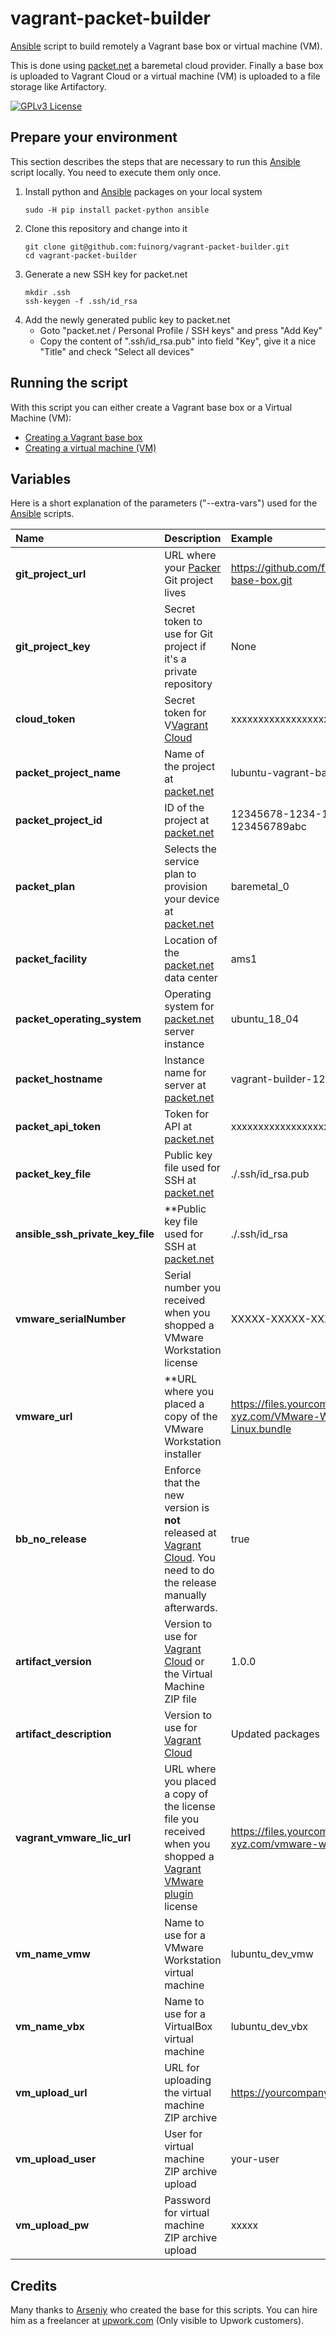 # vagrant-packet-builder
[Ansible](https://www.ansible.com/) script to build remotely a Vagrant base box or virtual machine (VM).

This is done using [packet.net](https://www.packet.net/) a baremetal cloud provider. Finally a base box is uploaded to Vagrant Cloud or a virtual machine (VM) is uploaded to a file storage like Artifactory.

[![GPLv3 License](http://img.shields.io/badge/license-GPLv3-blue.svg)](https://www.gnu.org/licenses/gpl-3.0.de.html)

## Prepare your environment
This section describes the steps that are necessary to run this [Ansible](https://www.ansible.com/) script locally. You need to execute them only once.

1. Install python and [Ansible](https://www.ansible.com/) packages on your local system
   ```
   sudo -H pip install packet-python ansible
   ```
2. Clone this repository and change into it
   ```
   git clone git@github.com:fuinorg/vagrant-packet-builder.git
   cd vagrant-packet-builder
   ```
3. Generate a new SSH key for packet.net
   ```
   mkdir .ssh
   ssh-keygen -f .ssh/id_rsa
   ```
4. Add the newly generated public key to packet.net
   * Goto "packet.net / Personal Profile / SSH keys" and press "Add Key"
   * Copy the content of ".ssh/id_rsa.pub" into field "Key", give it a nice "Title" and check "Select all devices"

## Running the script
With this script you can either create a Vagrant base box or a Virtual Machine (VM):
* [Creating a Vagrant base box](README-bb.md)
* [Creating a virtual machine (VM)](README-vm.md)

## Variables
Here is a short explanation of the parameters ("--extra-vars") used for the [Ansible](https://www.ansible.com/) scripts. 

| Name  | Description | Example |
| :---- | :---------- | :------ |
| **git_project_url** | URL where your [Packer](https://www.packer.io/) Git project lives | https://github.com/fuinorg/lubuntu-vagrant-base-box.git | 
| **git_project_key** | Secret token to use for Git project if it's a private repository | None | 
| **cloud_token** | Secret token for V[Vagrant Cloud](https://app.vagrantup.com/) | xxxxxxxxxxxxxxxxxxxxxxxxxxxxxxxx | 
| **packet_project_name** | Name of the project at [packet.net](https://www.packet.net/) | lubuntu-vagrant-base-box | 
| **packet_project_id** | ID of the project at [packet.net](https://www.packet.net/) | 12345678-1234-1234-1234-123456789abc |
| **packet_plan** | Selects the service plan to provision your device at [packet.net](https://www.packet.net/) | baremetal_0 | 
| **packet_facility** | Location of the [packet.net](https://www.packet.net/) data center | ams1 | 
| **packet_operating_system** | Operating system for [packet.net](https://www.packet.net/) server instance | ubuntu_18_04 | 
| **packet_hostname** | Instance name for server at [packet.net](https://www.packet.net/) | vagrant-builder-1234 | 
| **packet_api_token** | Token for API at [packet.net](https://www.packet.net/) | xxxxxxxxxxxxxxxxxxxxxxxxxxxxxxxx |
| **packet_key_file** | Public key file used for SSH at [packet.net](https://www.packet.net/) | ./.ssh/id_rsa.pub |
| **ansible_ssh_private_key_file** | **Public key file used for SSH at [packet.net](https://www.packet.net/) | ./.ssh/id_rsa |
| **vmware_serialNumber** | Serial number you received when you shopped a VMware Workstation license | XXXXX-XXXXX-XXXXX-XXXXX-XXXXX |
| **vmware_url** | **URL where you placed a copy of the VMware Workstation installer | https://files.yourcompany-domain-xyz.com/VMware-Workstation-14-Pro-Linux.bundle |
| **bb_no_release** | Enforce that the new version is **not** released at [Vagrant Cloud](https://app.vagrantup.com/). You need to do the release manually afterwards. | true |
| **artifact_version** | Version to use for [Vagrant Cloud](https://app.vagrantup.com/) or the Virtual Machine ZIP file | 1.0.0 |
| **artifact_description** | Version to use for [Vagrant Cloud](https://app.vagrantup.com/) | Updated packages |
| **vagrant_vmware_lic_url** | URL where you placed a copy of the license file you received when you shopped a [Vagrant VMware plugin](https://www.vagrantup.com/vmware) license | https://files.yourcompany-domain-xyz.com/vmware-workstation.lic |
| **vm_name_vmw** | Name to use for a VMware Workstation virtual machine | lubuntu_dev_vmw |
| **vm_name_vbx** | Name to use for a VirtualBox virtual machine | lubuntu_dev_vbx |
| **vm_upload_url** | URL for uploading the virtual machine ZIP archive | https://yourcompany.jfrog.io/yourcompany/files/ |
| **vm_upload_user** | User for virtual machine ZIP archive upload | your-user |
| **vm_upload_pw** | Password for virtual machine ZIP archive upload  | xxxxx |

## Credits
Many thanks to [Arseniy](https://github.com/ashemenev/) who created the base for this scripts. You can hire him as a freelancer at [upwork.com](https://www.upwork.com/freelancers/~018e862d2f68accf3b/) (Only visible to Upwork customers).
